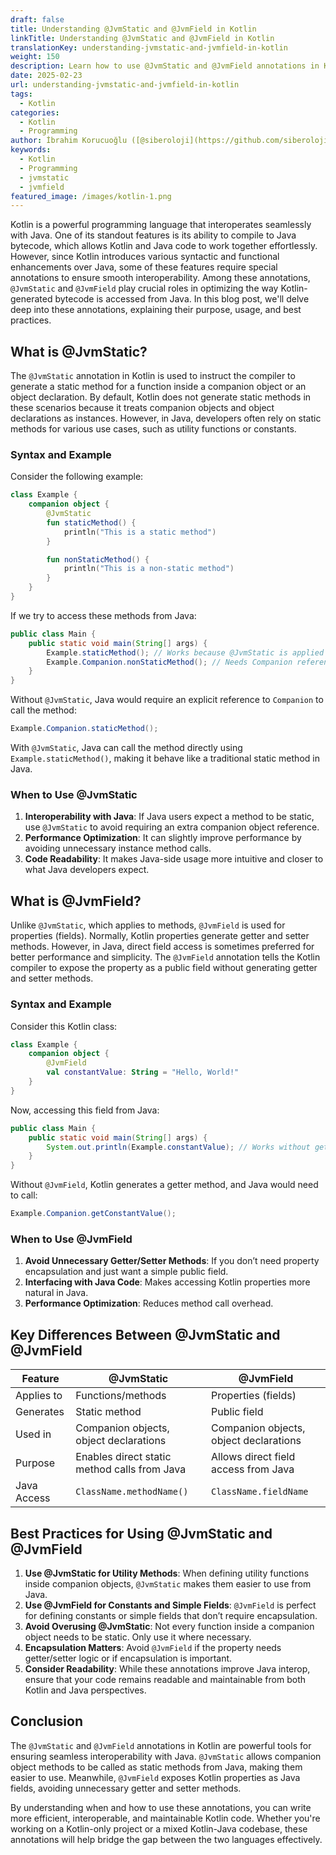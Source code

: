 ```yaml
---
draft: false
title: Understanding @JvmStatic and @JvmField in Kotlin
linkTitle: Understanding @JvmStatic and @JvmField in Kotlin
translationKey: understanding-jvmstatic-and-jvmfield-in-kotlin
weight: 150
description: Learn how to use @JvmStatic and @JvmField annotations in Kotlin to optimize Java interop and improve code readability.
date: 2025-02-23
url: understanding-jvmstatic-and-jvmfield-in-kotlin
tags:
  - Kotlin
categories:
  - Kotlin
  - Programming
author: İbrahim Korucuoğlu ([@siberoloji](https://github.com/siberoloji))
keywords:
  - Kotlin
  - Programming
  - jvmstatic
  - jvmfield
featured_image: /images/kotlin-1.png
---
```


Kotlin is a powerful programming language that interoperates seamlessly with Java. One of its standout features is its ability to compile to Java bytecode, which allows Kotlin and Java code to work together effortlessly. However, since Kotlin introduces various syntactic and functional enhancements over Java, some of these features require special annotations to ensure smooth interoperability. Among these annotations, `@JvmStatic` and `@JvmField` play crucial roles in optimizing the way Kotlin-generated bytecode is accessed from Java. In this blog post, we'll delve deep into these annotations, explaining their purpose, usage, and best practices.

## What is @JvmStatic?

The `@JvmStatic` annotation in Kotlin is used to instruct the compiler to generate a static method for a function inside a companion object or an object declaration. By default, Kotlin does not generate static methods in these scenarios because it treats companion objects and object declarations as instances. However, in Java, developers often rely on static methods for various use cases, such as utility functions or constants.

### Syntax and Example

Consider the following example:

```kotlin
class Example {
    companion object {
        @JvmStatic
        fun staticMethod() {
            println("This is a static method")
        }

        fun nonStaticMethod() {
            println("This is a non-static method")
        }
    }
}
```

If we try to access these methods from Java:

```java
public class Main {
    public static void main(String[] args) {
        Example.staticMethod(); // Works because @JvmStatic is applied
        Example.Companion.nonStaticMethod(); // Needs Companion reference
    }
}
```

Without `@JvmStatic`, Java would require an explicit reference to `Companion` to call the method:

```java
Example.Companion.staticMethod();
```

With `@JvmStatic`, Java can call the method directly using `Example.staticMethod()`, making it behave like a traditional static method in Java.

### When to Use @JvmStatic

1. **Interoperability with Java**: If Java users expect a method to be static, use `@JvmStatic` to avoid requiring an extra companion object reference.
2. **Performance Optimization**: It can slightly improve performance by avoiding unnecessary instance method calls.
3. **Code Readability**: It makes Java-side usage more intuitive and closer to what Java developers expect.

## What is @JvmField?

Unlike `@JvmStatic`, which applies to methods, `@JvmField` is used for properties (fields). Normally, Kotlin properties generate getter and setter methods. However, in Java, direct field access is sometimes preferred for better performance and simplicity. The `@JvmField` annotation tells the Kotlin compiler to expose the property as a public field without generating getter and setter methods.

### Syntax and Example

Consider this Kotlin class:

```kotlin
class Example {
    companion object {
        @JvmField
        val constantValue: String = "Hello, World!"
    }
}
```

Now, accessing this field from Java:

```java
public class Main {
    public static void main(String[] args) {
        System.out.println(Example.constantValue); // Works without getter method
    }
}
```

Without `@JvmField`, Kotlin generates a getter method, and Java would need to call:

```java
Example.Companion.getConstantValue();
```

### When to Use @JvmField

1. **Avoid Unnecessary Getter/Setter Methods**: If you don’t need property encapsulation and just want a simple public field.
2. **Interfacing with Java Code**: Makes accessing Kotlin properties more natural in Java.
3. **Performance Optimization**: Reduces method call overhead.

## Key Differences Between @JvmStatic and @JvmField

| Feature         | @JvmStatic                                      | @JvmField                                   |
|---------------|--------------------------------|--------------------------------|
| Applies to   | Functions/methods | Properties (fields) |
| Generates    | Static method | Public field |
| Used in      | Companion objects, object declarations | Companion objects, object declarations |
| Purpose      | Enables direct static method calls from Java | Allows direct field access from Java |
| Java Access  | `ClassName.methodName()` | `ClassName.fieldName` |

## Best Practices for Using @JvmStatic and @JvmField

1. **Use @JvmStatic for Utility Methods**: When defining utility functions inside companion objects, `@JvmStatic` makes them easier to use from Java.
2. **Use @JvmField for Constants and Simple Fields**: `@JvmField` is perfect for defining constants or simple fields that don’t require encapsulation.
3. **Avoid Overusing @JvmStatic**: Not every function inside a companion object needs to be static. Only use it where necessary.
4. **Encapsulation Matters**: Avoid `@JvmField` if the property needs getter/setter logic or if encapsulation is important.
5. **Consider Readability**: While these annotations improve Java interop, ensure that your code remains readable and maintainable from both Kotlin and Java perspectives.

## Conclusion

The `@JvmStatic` and `@JvmField` annotations in Kotlin are powerful tools for ensuring seamless interoperability with Java. `@JvmStatic` allows companion object methods to be called as static methods from Java, making them easier to use. Meanwhile, `@JvmField` exposes Kotlin properties as Java fields, avoiding unnecessary getter and setter methods.

By understanding when and how to use these annotations, you can write more efficient, interoperable, and maintainable Kotlin code. Whether you're working on a Kotlin-only project or a mixed Kotlin-Java codebase, these annotations will help bridge the gap between the two languages effectively.
